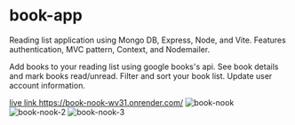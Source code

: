 # book-app

Reading list application using Mongo DB, Express, Node, and Vite.
Features authentication, MVC pattern, Context, and Nodemailer. 

Add books to your reading list using google books's api. 
See book details and mark books read/unread.
Filter and sort your book list. 
Update user account information.

[live link ](https://book-nook-wv31.onrender.com/
)https://book-nook-wv31.onrender.com/
![book-nook](https://github.com/joneskb1/book-app/assets/74384950/f2226aee-90cf-454b-9da1-8ba899db502f)
![book-nook-2](https://github.com/joneskb1/book-app/assets/74384950/432658ad-8478-41f7-a8d4-17caeb44f6e0)
![book-nook-3](https://github.com/joneskb1/book-app/assets/74384950/e19d5291-c0e6-460e-9465-bf5e21bb9dc3)

